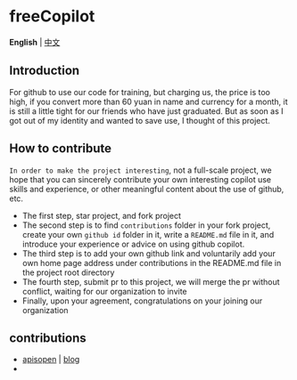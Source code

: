 # freeCopilot

**English** | [中文](./README.zh_CN.md)

## Introduction

For github to use our code for training, but charging us, the price is too high, if you convert more than 60 yuan in name and currency for a month, it is still a little tight for our friends who have just graduated. But as soon as I got out of my identity and wanted to save use, I thought of this project.

## How to contribute

`In order to make the project interesting`, not a full-scale project, we hope that you can sincerely contribute your own interesting copilot use skills and experience, or other meaningful content about the use of github, etc.

- The first step, star project, and fork project
- The second step is to find `contributions` folder in your fork project, create your own `github id` folder in it, write a `README.md` file in it, and introduce your experience or advice on using github copilot.
- The third step is to add your own github link and voluntarily add your own home page address under contributions in the README.md file in the project root directory
- The fourth step, submit pr to this project, we will merge the pr without conflict, waiting for our organization to invite
- Finally, upon your agreement, congratulations on your joining our organization

## contributions
- [apisopen](https://github.com/apisopen) | [blog](https://github.com/freeCopilot/freeCopilot)
- 
